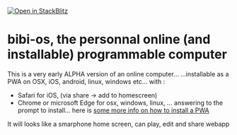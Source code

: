 [![Open in StackBlitz](https://developer.stackblitz.com/img/open_in_stackblitz.svg)](https://stackblitz.com/~/github.com/bibisixtynine/bibi-os)

# bibi-os, the personnal online (and installable) programmable computer

This is a very early ALPHA version of an online computer... 
...installable as a PWA on OSX, iOS, android, linux, windows etc... with :
- Safari for iOS, (via share -> add to homescreen)
- Chrome or microsoft Edge for osx, windows, linux, ... answering to the prompt to install...
here is [some more info on how to install a PWA](https://www.cdc.gov/niosh/mining/content/hearingloss/installPWA.html#:~:text=If%20the%20site%20is%20a,the%20%22three%20dot%22%20menu.)

It will looks like a smarphone home screen, can play, edit and share webapp